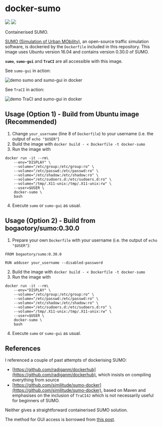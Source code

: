 # docker-sumo

[![](https://images.microbadger.com/badges/version/bogaotory/sumo:0.30.0.svg)](https://microbadger.com/images/bogaotory/sumo:0.30.0)
[![](https://images.microbadger.com/badges/image/bogaotory/sumo:0.30.0.svg)](https://microbadger.com/images/bogaotory/sumo:0.30.0)

Containerised SUMO.

[SUMO (Simulation of Urban MObility)](http://sumo.dlr.de/wiki/Simulation_of_Urban_MObility_-_Wiki), an open-source traffic simulation software, is dockeried by the `Dockerfile` included in this repository. This image uses Ubuntu version 16.04 and contains version 0.30.0 of SUMO.

**`sumo`**, **`sumo-gui`** and **`TraCI`** are all accessible with this image.

See `sumo-gui` in action:

![demo sumo and sumo-gui in docker](https://github.com/bogaotory/docker-sumo/blob/master/docker-sumo-demo1.gif)

See `TraCI` in action:

![demo TraCI and sumo-gui in docker](https://github.com/bogaotory/docker-sumo/blob/master/docker-sumo-demo2.gif)


## Usage (Option 1) - Build from Ubuntu image (Recommended)

1. Change `your_username` (line 8 of `Dockerfile`) to your username (i.e. the output of `echo "$USER"`)
2. Build the image with `docker build - < Dockerfile -t docker-sumo`
3. Run the image with
```
docker run -it --rm\
    --env="DISPLAY" \
    --volume="/etc/group:/etc/group:ro" \
    --volume="/etc/passwd:/etc/passwd:ro" \
    --volume="/etc/shadow:/etc/shadow:ro" \
    --volume="/etc/sudoers.d:/etc/sudoers.d:ro" \
    --volume="/tmp/.X11-unix:/tmp/.X11-unix:rw" \
    --user=$USER \
    docker-sumo \
    bash
```
4. Execute `sumo` or `sumo-gui` as usual.

## Usage (Option 2) - Build from bogaotory/sumo:0.30.0

1. Prepare your own `Dockerfile` with your username (i.e. the output of `echo "$USER"`):
```
FROM bogaotory/sumo:0.30.0

RUN adduser your_username --disabled-password
```
2. Build the image with `docker build - < Dockerfile -t docker-sumo`
3. Run the image with
```
docker run -it --rm\
    --env="DISPLAY" \
    --volume="/etc/group:/etc/group:ro" \
    --volume="/etc/passwd:/etc/passwd:ro" \
    --volume="/etc/shadow:/etc/shadow:ro" \
    --volume="/etc/sudoers.d:/etc/sudoers.d:ro" \
    --volume="/tmp/.X11-unix:/tmp/.X11-unix:rw" \
    --user=$USER \
    docker-sumo \
    bash
```
4. Execute `sumo` or `sumo-gui` as usual.

## References
I referenced a couple of past attempts of dockerising SUMO:

- [https://github.com/radiganm/dockerhub](https://github.com/radiganm/dockerhub), which insists on compiling everything from source
- [https://github.com/similitude/sumo-docker](https://github.com/similitude/sumo-docker), based on Maven and emphasises on the inclusion of `TraCI4J` which is not necessarily useful for beginners of SUMO.

Neither gives a straightforward containerised SUMO solution.

The method for GUI access is borrowed from [this post](http://wiki.ros.org/docker/Tutorials/GUI).




